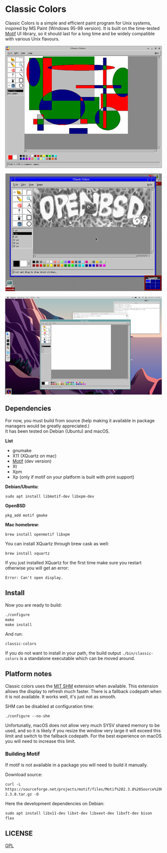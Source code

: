 # Classic Colors

Classic Colors is a simple and efficient paint program for Unix systems, inspired by MS Paint (Windows 95-98 version).
It is built on the time-tested [Motif][about-motif] UI library, so it should last for a long time
and be widely compatible with various Unix flavours.

![classic colors screenshot](screenshots/1.png)

![classic colors openbsd screenshot](screenshots/2.png)

![classic colors Mac OS screenshot](screenshots/3.png)

[about-motif]:  https://en.wikipedia.org/wiki/Motif_(software)

## Dependencies

For now, you must build from source (help making it available in package managers would be greatly appreciated.)  
It has been tested on Debian (Ubuntu) and macOS.

**List**

- gnumake
- X11 (XQuartz on mac)
- [Motif](https://motif.ics.com/motif) (dev version)
- Xt
- Xpm
- Xp (only if motif on your platform is built with print support)

**Debian/Ubuntu**:

	sudo apt install libmotif-dev libxpm-dev

**OpenBSD**

	pkg_add motif gmake

**Mac homebrew**:

	brew install openmotif libxpm

You can install XQuartz through brew cask as well:

	brew install xquartz

If you just installed XQuartz for the first time make sure you restart otherwise you will get an error:

	Error: Can't open display.

## Install

Now you are ready to build:

	./configure
	make
	make install
    
And run:

	classic-colors

If you do not want to install in your path, the build output `./bin/classic-colors`
is a standalone executable which can be moved around.

## Platform notes

Classic colors uses the [MIT SHM][shm] extension when available.
This extension allows the display to refresh much faster.
There is a fallback codepath when it is not available.
It works well, it's just not as smooth.

SHM can be disabled at configuration time:

	./configure --no-shm

Unfortunatly, macOS does not allow very much SYSV shared memory to be used,
and so it is likely if you resize the window very large it will exceed this limit and switch to the fallback codepath.
For the best experience on macOS you will need to increase this limit.

[shm]: https://www.x.org/releases/X11R7.7/doc/xextproto/shm.html

### Building Motif

If motif is not available in a package you will need to build it manually.

Download source:

	curl -L https://sourceforge.net/projects/motif/files/Motif%202.3.8%20Source%20Code/motif-2.3.8.tar.gz -O

Here the development dependencies on Debian:

	sudo apt install libx11-dev libxt-dev libxext-dev libxft-dev bison flex

## LICENSE

[GPL](LICENSE.txt)

